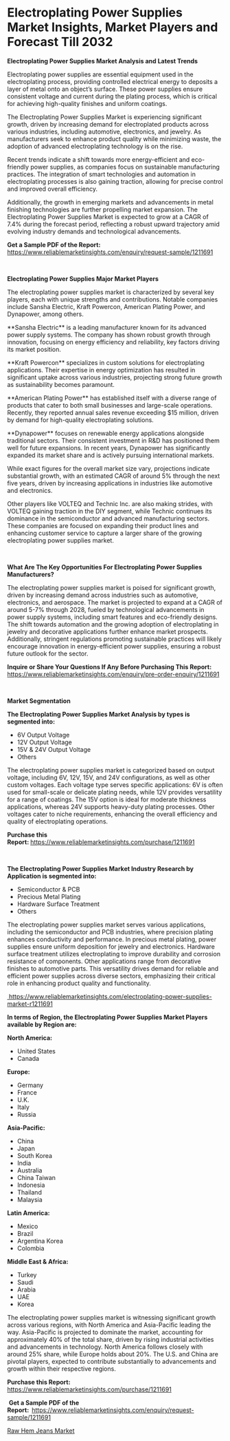 <p><h1>Electroplating Power Supplies Market Insights, Market Players and Forecast Till 2032</h1></p><p><strong>Electroplating Power Supplies Market Analysis and Latest Trends</strong></p>
<p><p>Electroplating power supplies are essential equipment used in the electroplating process, providing controlled electrical energy to deposits a layer of metal onto an object’s surface. These power supplies ensure consistent voltage and current during the plating process, which is critical for achieving high-quality finishes and uniform coatings. </p><p>The Electroplating Power Supplies Market is experiencing significant growth, driven by increasing demand for electroplated products across various industries, including automotive, electronics, and jewelry. As manufacturers seek to enhance product quality while minimizing waste, the adoption of advanced electroplating technology is on the rise. </p><p>Recent trends indicate a shift towards more energy-efficient and eco-friendly power supplies, as companies focus on sustainable manufacturing practices. The integration of smart technologies and automation in electroplating processes is also gaining traction, allowing for precise control and improved overall efficiency. </p><p>Additionally, the growth in emerging markets and advancements in metal finishing technologies are further propelling market expansion. The Electroplating Power Supplies Market is expected to grow at a CAGR of 7.4% during the forecast period, reflecting a robust upward trajectory amid evolving industry demands and technological advancements.</p></p>
<p><strong>Get a Sample PDF of the Report:&nbsp;</strong> <a href="https://www.reliablemarketinsights.com/enquiry/request-sample/1211691?utm_campaign=3033&utm_medium=2&utm_source=Github&utm_content=ia&utm_term=24032025&utm_id=electroplating-power-supplies">https://www.reliablemarketinsights.com/enquiry/request-sample/1211691</a></p>
<p>&nbsp;</p>
<p><strong>Electroplating Power Supplies Major Market Players</strong></p>
<p><p>The electroplating power supplies market is characterized by several key players, each with unique strengths and contributions. Notable companies include Sansha Electric, Kraft Powercon, American Plating Power, and Dynapower, among others. </p><p>**Sansha Electric** is a leading manufacturer known for its advanced power supply systems. The company has shown robust growth through innovation, focusing on energy efficiency and reliability, key factors driving its market position. </p><p>**Kraft Powercon** specializes in custom solutions for electroplating applications. Their expertise in energy optimization has resulted in significant uptake across various industries, projecting strong future growth as sustainability becomes paramount.</p><p>**American Plating Power** has established itself with a diverse range of products that cater to both small businesses and large-scale operations. Recently, they reported annual sales revenue exceeding $15 million, driven by demand for high-quality electroplating solutions.</p><p>**Dynapower** focuses on renewable energy applications alongside traditional sectors. Their consistent investment in R&D has positioned them well for future expansions. In recent years, Dynapower has significantly expanded its market share and is actively pursuing international markets.</p><p>While exact figures for the overall market size vary, projections indicate substantial growth, with an estimated CAGR of around 5% through the next five years, driven by increasing applications in industries like automotive and electronics.</p><p>Other players like VOLTEQ and Technic Inc. are also making strides, with VOLTEQ gaining traction in the DIY segment, while Technic continues its dominance in the semiconductor and advanced manufacturing sectors. These companies are focused on expanding their product lines and enhancing customer service to capture a larger share of the growing electroplating power supplies market.</p></p>
<p>&nbsp;</p>
<p><strong>What Are The Key Opportunities For Electroplating Power Supplies Manufacturers?</strong></p>
<p><p>The electroplating power supplies market is poised for significant growth, driven by increasing demand across industries such as automotive, electronics, and aerospace. The market is projected to expand at a CAGR of around 5-7% through 2028, fueled by technological advancements in power supply systems, including smart features and eco-friendly designs. The shift towards automation and the growing adoption of electroplating in jewelry and decorative applications further enhance market prospects. Additionally, stringent regulations promoting sustainable practices will likely encourage innovation in energy-efficient power supplies, ensuring a robust future outlook for the sector.</p></p>
<p><strong>Inquire or Share Your Questions If Any Before Purchasing This Report:</strong> <a href="https://www.reliablemarketinsights.com/enquiry/pre-order-enquiry/1211691?utm_campaign=3033&utm_medium=2&utm_source=Github&utm_content=ia&utm_term=24032025&utm_id=electroplating-power-supplies">https://www.reliablemarketinsights.com/enquiry/pre-order-enquiry/1211691</a></p>
<p>&nbsp;</p>
<p><strong>Market Segmentation</strong></p>
<p><strong>The Electroplating Power Supplies Market Analysis by types is segmented into:</strong></p>
<p><ul><li>6V Output Voltage</li><li>12V Output Voltage</li><li>15V & 24V Output Voltage</li><li>Others</li></ul></p>
<p><p>The electroplating power supplies market is categorized based on output voltage, including 6V, 12V, 15V, and 24V configurations, as well as other custom voltages. Each voltage type serves specific applications: 6V is often used for small-scale or delicate plating needs, while 12V provides versatility for a range of coatings. The 15V option is ideal for moderate thickness applications, whereas 24V supports heavy-duty plating processes. Other voltages cater to niche requirements, enhancing the overall efficiency and quality of electroplating operations.</p></p>
<p><strong>Purchase this Report:&nbsp;</strong><a href="https://www.reliablemarketinsights.com/purchase/1211691?utm_campaign=3033&utm_medium=2&utm_source=Github&utm_content=ia&utm_term=24032025&utm_id=electroplating-power-supplies">https://www.reliablemarketinsights.com/purchase/1211691</a></p>
<p>&nbsp;</p>
<p><strong>The Electroplating Power Supplies Market Industry Research by Application is segmented into:</strong></p>
<p><ul><li>Semiconductor & PCB</li><li>Precious Metal Plating</li><li>Hardware Surface Treatment</li><li>Others</li></ul></p>
<p><p>The electroplating power supplies market serves various applications, including the semiconductor and PCB industries, where precision plating enhances conductivity and performance. In precious metal plating, power supplies ensure uniform deposition for jewelry and electronics. Hardware surface treatment utilizes electroplating to improve durability and corrosion resistance of components. Other applications range from decorative finishes to automotive parts. This versatility drives demand for reliable and efficient power supplies across diverse sectors, emphasizing their critical role in enhancing product quality and functionality.</p></p>
<p><a href="https://www.reliablemarketinsights.com/electroplating-power-supplies-market-r1211691?utm_campaign=3033&utm_medium=2&utm_source=Github&utm_content=ia&utm_term=24032025&utm_id=electroplating-power-supplies">&nbsp;https://www.reliablemarketinsights.com/electroplating-power-supplies-market-r1211691</a></p>
<p><strong>In terms of Region, the Electroplating Power Supplies Market Players available by Region are:</strong></p>
<p>
    <p> <strong> North America: </strong>
        <ul>
            <li>United States</li>
            <li>Canada</li>
        </ul>
        </p> 
    <p> <strong> Europe: </strong>
        <ul>
            <li>Germany</li>
            <li>France</li>
            <li>U.K.</li>
            <li>Italy</li>
            <li>Russia</li>
        </ul>
        </p> 
    <p> <strong> Asia-Pacific: </strong>
        <ul>
            <li>China</li>
            <li>Japan</li>
            <li>South Korea</li>
            <li>India</li>
            <li>Australia</li>
            <li>China Taiwan</li>
            <li>Indonesia</li>
            <li>Thailand</li>
            <li>Malaysia</li>
        </ul>
        </p> 
    <p> <strong> Latin America: </strong>
        <ul>
            <li>Mexico</li>
            <li>Brazil</li>
            <li>Argentina Korea</li>
            <li>Colombia</li>
        </ul>
        </p> 
    <p> <strong> Middle East & Africa: </strong>
        <ul>
            <li>Turkey</li>
            <li>Saudi</li>
            <li>Arabia</li>
            <li>UAE</li>
            <li>Korea</li>
        </ul>
    </p>
    </p>
<p><p>The electroplating power supplies market is witnessing significant growth across various regions, with North America and Asia-Pacific leading the way. Asia-Pacific is projected to dominate the market, accounting for approximately 40% of the total share, driven by rising industrial activities and advancements in technology. North America follows closely with around 25% share, while Europe holds about 20%. The U.S. and China are pivotal players, expected to contribute substantially to advancements and growth within their respective regions.</p></p>
<p><strong>Purchase this Report: </strong><a href="https://www.reliablemarketinsights.com/purchase/1211691?utm_campaign=3033&utm_medium=2&utm_source=Github&utm_content=ia&utm_term=24032025&utm_id=electroplating-power-supplies">https://www.reliablemarketinsights.com/purchase/1211691</a></p>
<p>&nbsp;<strong>Get a Sample PDF of the Report:&nbsp;&nbsp;</strong><a href="https://www.reliablemarketinsights.com/enquiry/request-sample/1211691?utm_campaign=3033&utm_medium=2&utm_source=Github&utm_content=ia&utm_term=24032025&utm_id=electroplating-power-supplies">https://www.reliablemarketinsights.com/enquiry/request-sample/1211691</a></p>
<p><strong></strong></p>
<p><p><a href="https://github.com/fabinbuddygc/Market-Research-Report-List-1/blob/main/raw-hem-jeans-market.md?utm_campaign=3033&utm_medium=2&utm_source=Github&utm_content=ia&utm_term=24032025&utm_id=electroplating-power-supplies">Raw Hem Jeans Market</a></p></p>
